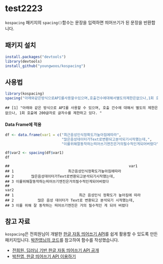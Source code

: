test2223
================

`kospacing` 패키지의 `spacing()`함수는 문장을 입력하면 띄어쓰기가 된 문장을 반환합니다.

패키지 설치
-----------

``` r
install.packages("devtools")
library(devtools)
install_github("youngwoos/kospacing")
```

사용법
------

``` r
library(kospacing)
spacing("아래와같은방식으로API를사용할수있으며,호출건수에대해서별도의제한은없으나,1회 호출에200글자로글자수를제한하고있다.")
```

    ## [1] "아래와 같은 방식으로 API를 사용할 수 있으며, 호출 건수에 대해서 별도의 제한은 없으나, 1회 호출에 200글자로 글자수를 제한하고 있다. "

#### Data Frame에 적용

``` r
df <- data.frame(var1 = c("최근음성인식정확도가높아짐에따라",
                          "많은음성데이터가Text로변환되고분석되기시작했는데,",
                          "이를위해잘동작하는띄어쓰기엔진은거의필수적인게되어버렸다"))

df$var2 <- spacing(df$var1)
df
```

    ##                                                       var1
    ## 1                         최근음성인식정확도가높아짐에따라
    ## 2        많은음성데이터가Text로변환되고분석되기시작했는데,
    ## 3 이를위해잘동작하는띄어쓰기엔진은거의필수적인게되어버렸다
    ##                                                                 var2
    ## 1                              최근 음성인식 정확도가 높아짐에 따라 
    ## 2           많은 음성 데이터가 Text로 변환되고 분석되기 시작했는데, 
    ## 3 이를 위해 잘 동작하는 띄어쓰기엔진은 거의 필수적인 게 되어 버렸다

참고 자료
---------

`kospacing`은 전희원님이 개발한 [한글 자동 띄어쓰기 API](http://freesearch.pe.kr/archives/4647)를 쉽게 활용할 수 있도록 만든 패키지입니다. [박찬엽님의 코드](https://mrchypark.github.io/r/httr/api/한글-띄어쓰기-API-이용하기.html)를 참고하여 함수를 작성했습니다.

-   [전희원, 딥러닝 기반 한글 자동 띄어쓰기 API 공개](http://freesearch.pe.kr/archives/4647)
-   [박찬엽, 한글 띄어쓰기 API 이용하기](https://mrchypark.github.io/r/httr/api/한글-띄어쓰기-API-이용하기.html)

